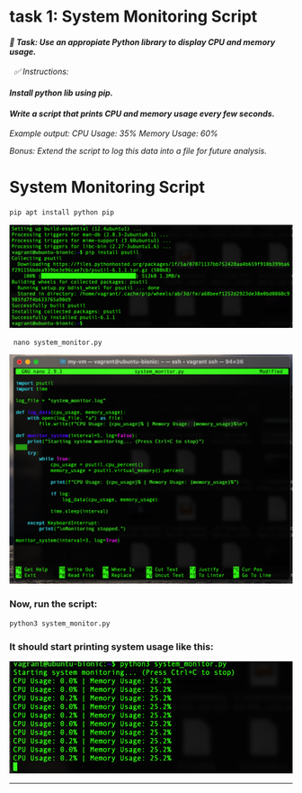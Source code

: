 # task 1: System Monitoring Script
####  *📌 Task: Use an appropiate Python library to display CPU and memory usage.*
  *✅ Instructions:*

#### *Install python lib using pip.*

#### *Write a script that prints CPU and memory usage every few seconds.*

*Example output:*
*CPU Usage: 35% Memory Usage: 60%*

*Bonus: Extend the script to log this data into a file for future analysis.*

# System Monitoring Script

```bash
pip apt install python pip
```
![](https://raw.githubusercontent.com/cliuzy/Team-collaboration/main/images/Sc2.png)

```nano
 nano system_monitor.py
```
![](https://raw.githubusercontent.com/cliuzy/Team-collaboration/main/images/Sc3.png)

### Now, run the script:

```bash
python3 system_monitor.py
```
### It should start printing system usage like this:


![](https://raw.githubusercontent.com/cliuzy/Team-collaboration/main/images/Sc4.png)
___
